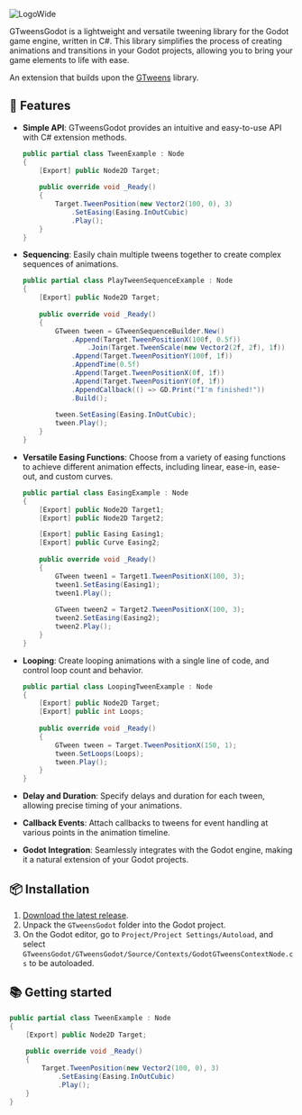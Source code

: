 ![LogoWide](https://github.com/Guillemsc/GTweensGodot/assets/17142208/704636fa-27da-42c3-b9c5-a5bc6e6a870c)

GTweensGodot is a lightweight and versatile tweening library for the Godot game engine, written in C#. 
This library simplifies the process of creating animations and transitions in your Godot projects, allowing you to bring your game elements to life with ease.

An extension that builds upon the [GTweens](https://github.com/Guillemsc/GTweens) library.

## 🤜 Features
- **Simple API**: GTweensGodot provides an intuitive and easy-to-use API with C# extension methods.
	```csharp
	public partial class TweenExample : Node
	{
	    [Export] public Node2D Target;
		
	    public override void _Ready()
	    {
	        Target.TweenPosition(new Vector2(100, 0), 3)
	            .SetEasing(Easing.InOutCubic)
	            .Play();
	    }
	}
	```

- **Sequencing**: Easily chain multiple tweens together to create complex sequences of animations.
	```csharp
	public partial class PlayTweenSequenceExample : Node
	{
	    [Export] public Node2D Target;
		
	    public override void _Ready()
	    {
	        GTween tween = GTweenSequenceBuilder.New()
	            .Append(Target.TweenPositionX(100f, 0.5f))
	            	.Join(Target.TweenScale(new Vector2(2f, 2f), 1f))
	            .Append(Target.TweenPositionY(100f, 1f))
	            .AppendTime(0.5f)
	            .Append(Target.TweenPositionX(0f, 1f))
	            .Append(Target.TweenPositionY(0f, 1f))
	            .AppendCallback(() => GD.Print("I'm finished!"))
	            .Build();
	        
	        tween.SetEasing(Easing.InOutCubic);
	        tween.Play();
	    }
	}
	```

- **Versatile Easing Functions**: Choose from a variety of easing functions to achieve different animation effects, including linear, ease-in, ease-out, and custom curves.
	```csharp
	public partial class EasingExample : Node
	{
	    [Export] public Node2D Target1;
	    [Export] public Node2D Target2;
	
	    [Export] public Easing Easing1;
	    [Export] public Curve Easing2;
		
	    public override void _Ready()
	    {
	        GTween tween1 = Target1.TweenPositionX(100, 3);
	        tween1.SetEasing(Easing1);
	        tween1.Play();
	        
	        GTween tween2 = Target2.TweenPositionX(100, 3);
	        tween2.SetEasing(Easing2);
	        tween2.Play();
	    }
	}
	```
  
- **Looping**: Create looping animations with a single line of code, and control loop count and behavior.
	```csharp
	public partial class LoopingTweenExample : Node
	{
	    [Export] public Node2D Target;
	    [Export] public int Loops;
		
	    public override void _Ready()
	    {
	        GTween tween = Target.TweenPositionX(150, 1);
	        tween.SetLoops(Loops);
	        tween.Play();
	    }
	}
	```
  
- **Delay and Duration**: Specify delays and duration for each tween, allowing precise timing of your animations.
- **Callback Events**: Attach callbacks to tweens for event handling at various points in the animation timeline.
- **Godot Integration**: Seamlessly integrates with the Godot engine, making it a natural extension of your Godot projects.

## 📦 Installation
1. [Download the latest release](https://github.com/Guillemsc/GTweensGodot/releases/latest).
2. Unpack the `GTweensGodot` folder into the Godot project.
3. On the Godot editor, go to `Project/Project Settings/Autoload`, and select `GTweensGodot/GTweensGodot/Source/Contexts/GodotGTweensContextNode.cs` to be autoloaded.

## 📚 Getting started
```csharp
public partial class TweenExample : Node
{
    [Export] public Node2D Target;
	
    public override void _Ready()
    {
        Target.TweenPosition(new Vector2(100, 0), 3)
            .SetEasing(Easing.InOutCubic)
            .Play();
    }
}
```
